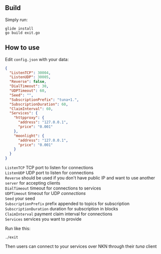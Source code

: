 ## Build
Simply run:
```shell
glide install
go build exit.go
```

## How to use
Edit `config.json` with your data:
```json
{
  "ListenTCP": 30004,
  "ListenUDP": 30005,
  "Reverse": false,
  "DialTimeout": 30,
  "UDPTimeout": 60,
  "Seed": "",
  "SubscriptionPrefix": "tuna+1.",
  "SubscriptionDuration": 60,
  "ClaimInterval": 60,
  "Services": {
    "httpproxy": {
      "address": "127.0.0.1",
      "price": "0.001"
    },
    "moonlight": {
      "address": "127.0.0.1",
      "price": "0.001"
    }
  }
}
```
`ListenTCP` TCP port to listen for connections  
`ListenUDP` UDP port to listen for connections  
`Reverse` should be used if you don't have public IP and want to use another `server` for accepting clients  
`DialTimeout` timeout for connections to services  
`UDPTimeout`  timeout for UDP *connections*  
`Seed` your seed  
`SubscriptionPrefix` prefix appended to topics for subscription  
`SubscriptionDuration` duration for subscription in blocks  
`ClaimInterval` payment claim interval for connections  
`Services` services you want to provide  

Run like this:
```shell
./exit
```

Then users can connect to your services over NKN through their *tuna* client
